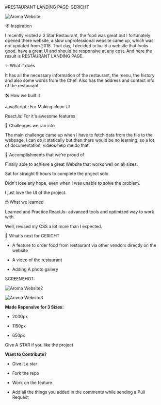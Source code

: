 #RESTAURANT LANDING PAGE: GERICHT

![Aroma Website](https://user-images.githubusercontent.com/67815775/194719697-4ea5b7e8-7069-4721-81f9-4b81d1e0c8a6.png)

☀ Inspiration

I recently visited a 3 Star Restaurant, the food was great but I fortunately opened there website, a slow unprofessional website came up, which was not updated from 2018. That day, I decided to build a website that looks good, have a great UI and should be responsive at any cost. And here the result is RESTAURANT LANDING PAGE.

✨ What it does

It has all the necessary information of the restaurant, the menu, the history and also some words from the Chef. Also has the address and contact info of the restaurant.



🛠 How we built it

JavaScript : For Making clean UI

ReactJs: For it's awesome features


🚧 Challenges we ran into

The main challenge came up when I have to fetch data from the file to the webpage, I can do it statically but then there would be no learning, so a lot of documentation, videos help me do that.


💪 Accomplishments that we're proud of

Finally able to achieve a great Website that works well on all sizes.

Sat for straight 9 hours to complete the project solo.

Didn't lose any hope, even when I was unable to solve the problem.

I just love the UI of the project.


🤓 What we learned


Learned and Practice ReactJs- advanced tools and optimized way to work with.

Well, revised my CSS a lot more than I expected.


🤔 What's next for GERICHT


- A feature to order food from restaurant via other vendors directly on the website

- A video of the restaurant 

- Adding A photo gallery


SCREENSHOT:

![Aroma Website2](https://user-images.githubusercontent.com/67815775/194719699-e0eac124-4679-4ebe-95fd-b6f1adc0ac36.png)

![Aroma Website3](https://user-images.githubusercontent.com/67815775/194719703-c72f21a6-cbad-45c2-9400-b3009860e63e.png)



**Made Reponsive for 3 Sizes:**

- 2000px

- 1150px

- 650px




Give A STAR if you like the project


**Want to Contribute?**


- Give it a star

- Fork the repo

- Work on the feature

- Add all the things you added in the comments while sending a Pull Request
